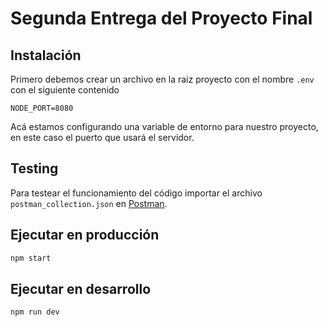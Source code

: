 # Segunda Entrega del Proyecto Final

## Instalación

Primero debemos crear un archivo en la raiz proyecto con el nombre `.env` con el siguiente contenido
```
NODE_PORT=8080
```
Acá estamos configurando una variable de entorno para nuestro proyecto, en este caso el puerto que usará el servidor.

## Testing

Para testear el funcionamiento del código importar el archivo `postman_collection.json` en [Postman](https://www.postman.com/). 

## Ejecutar en producción


```sh
npm start
```

## Ejecutar en desarrollo


```sh
npm run dev
```